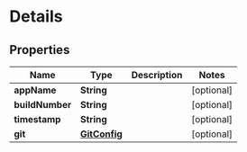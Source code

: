 

# Details


## Properties

| Name | Type | Description | Notes |
|------------ | ------------- | ------------- | -------------|
|**appName** | **String** |  |  [optional] |
|**buildNumber** | **String** |  |  [optional] |
|**timestamp** | **String** |  |  [optional] |
|**git** | [**GitConfig**](GitConfig.md) |  |  [optional] |



